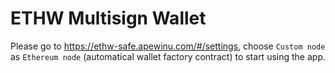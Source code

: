 # ETHW Multisign Wallet

Please go to https://ethw-safe.apewinu.com/#/settings, choose `Custom node` as `Ethereum node` (automatical wallet factory contract) to start using the app. 
